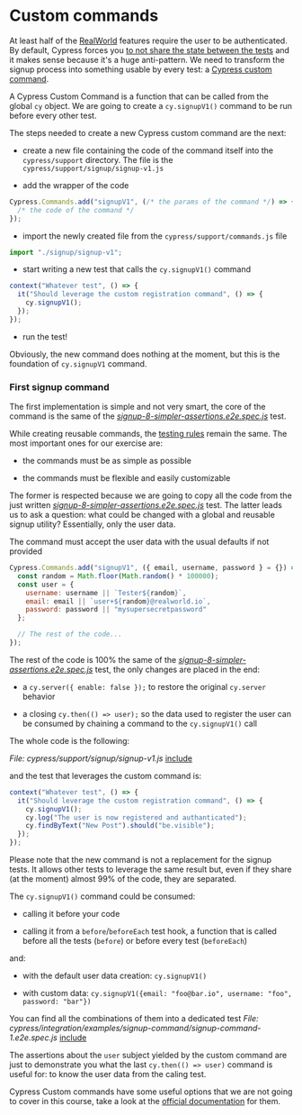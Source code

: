 # Custom commands

At least half of the [RealWorld](the-realworld-project.md) features require the user to be authenticated. By default, Cypress forces you [to not share the state between the tests](https://docs.cypress.io/guides/references/best-practices.html#Having-tests-rely-on-the-state-of-previous-tests) and it makes sense because it's a huge anti-pattern. We need to transform the signup process into something usable by every test: a [Cypress custom command](https://docs.cypress.io/api/cypress-api/custom-commands.html).

A Cypress Custom Command is a function that can be called from the global `cy` object. We are going to create a `cy.signupV1()` command to be run before every other test.

The steps needed to create a new Cypress custom command are the next:

- create a new file containing the code of the command itself into the `cypress/support` directory. The file is the `cypress/support/signup/signup-v1.js`

- add the wrapper of the code

```javascript
Cypress.Commands.add("signupV1", (/* the params of the command */) => {
  /* the code of the command */
});
```

- import the newly created file from the `cypress/support/commands.js` file

```javascript
import "./signup/signup-v1";
```

- start writing a new test that calls the `cy.signupV1()` command

```javascript
context("Whatever test", () => {
  it("Should leverage the custom registration command", () => {
    cy.signupV1();
  });
});
```

- run the test!

Obviously, the new command does nothing at the moment, but this is the foundation of `cy.signupV1` command.

### First signup command

The first implementation is simple and not very smart, the core of the command is the same of the
<i><a href="../cypress/integration/examples/signup/signup-8-simpler-assertions.e2e.spec.js" target="_blank">signup-8-simpler-assertions.e2e.spec.js</a></i> test.

While creating reusable commands, the [testing rules](testing-rules.md#simple) remain the same. The most important ones for our exercise are:

- the commands must be as simple as possible

- the commands must be flexible and easily customizable

The former is respected because we are going to copy all the code from the just written <i><a href="../cypress/integration/examples/signup/signup-8-simpler-assertions.e2e.spec.js" target="_blank">signup-8-simpler-assertions.e2e.spec.js</a></i> test. The latter leads us to ask a question: what could be changed with a global and reusable signup utility? Essentially, only the user data.

The command must accept the user data with the usual defaults if not provided

```javascript
Cypress.Commands.add("signupV1", ({ email, username, password } = {}) => {
  const random = Math.floor(Math.random() * 100000);
  const user = {
    username: username || `Tester${random}`,
    email: email || `user+${random}@realworld.io`,
    password: password || "mysupersecretpassword"
  };

  // The rest of the code...
});
```

The rest of the code is 100% the same of the <i><a href="../cypress/integration/examples/signup/signup-8-simpler-assertions.e2e.spec.js" target="_blank">signup-8-simpler-assertions.e2e.spec.js</a></i> test, the only changes are placed in the end:

- a `cy.server({ enable: false });` to restore the original `cy.server` behavior

- a closing `cy.then(() => user);` so the data used to register the user can be consumed by chaining a command to the `cy.signupV1()` call

The whole code is the following:

<i>File: cypress/support/signup/signup-v1.js</i>
[include](../cypress/support/signup/signup-v1.js)

and the test that leverages the custom command is:

```javascript
context("Whatever test", () => {
  it("Should leverage the custom registration command", () => {
    cy.signupV1();
    cy.log("The user is now registered and authanticated");
    cy.findByText("New Post").should("be.visible");
  });
});
```

Please note that the new command is not a replacement for the signup tests. It allows other tests to leverage the same result but, even if they share (at the moment) almost 99% of the code, they are separated.

The `cy.signupV1()` command could be consumed:

- calling it before your code

- calling it from a `before`/`beforeEach` test hook, a function that is called before all the tests (`before`) or before every test (`beforeEach`)

and:

- with the default user data creation: `cy.signupV1()`

- with custom data: `cy.signupV1({email: "foo@bar.io", username: "foo", password: "bar"})`

You can find all the combinations of them into a dedicated test
<i>File: cypress/integration/examples/signup-command/signup-command-1.e2e.spec.js</i>
[include](../cypress/integration/examples/signup-command/signup-command-1.e2e.spec.js)

The assertions about the `user` subject yielded by the custom command are just to demonstrate you what the last `cy.then(() => user)` command is useful for: to know the user data from the caling test.

Cypress Custom commands have some useful options that we are not going to cover in this course, take a look at the [official documentation](https://docs.cypress.io/api/cypress-api/custom-commands.html#Arguments) for them.
